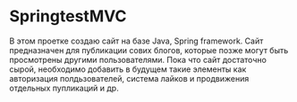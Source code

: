 # SpringtestMVC
В этом проетке создаю сайт на базе Java, Spring framework. Сайт предназначен для публикации сових блогов, которые позже могут быть просмотрены другими пользователями.
Пока что сайт достаточно сырой, необходимо добавить в будущем такие элементы как авторизация полдьзователей, система лайков и продвижения отдельных пупликаций и др.
